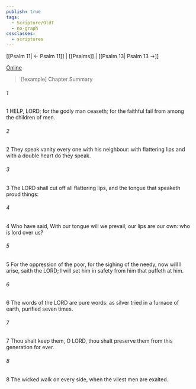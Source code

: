 ```yaml
---
publish: true
tags:
  - Scripture/OldT
  - no-graph
cssclasses:
  - scriptures
---
```

[[Psalm 11| ← Psalm 11]] | [[Psalms]] | [[Psalm 13| Psalm 13 →]]

[Online](https://churchofjesuschrist.org/study/scriptures/ot/ps/12?lang=eng)

>[!example] Chapter Summary
>
###### 1
1 HELP, LORD; for the godly man ceaseth; for the faithful fail from among the children of men.
###### 2
2 They speak vanity every one with his neighbour: with flattering lips and with a double heart do they speak.
###### 3
3 The LORD shall cut off all flattering lips, and the tongue that speaketh proud things:
###### 4
4 Who have said, With our tongue will we prevail; our lips are our own: who is lord over us?
###### 5
5 For the oppression of the poor, for the sighing of the needy, now will I arise, saith the LORD; I will set him in safety from him that puffeth at him.
###### 6
6 The words of the LORD are pure words: as silver tried in a furnace of earth, purified seven times.
###### 7
7 Thou shalt keep them, O LORD, thou shalt preserve them from this generation for ever.
###### 8
8 The wicked walk on every side, when the vilest men are exalted.




